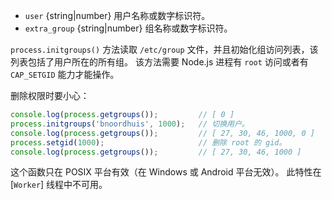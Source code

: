 <!-- YAML
added: v0.9.4
-->

* `user` {string|number} 用户名称或数字标识符。
* `extra_group` {string|number} 组名称或数字标识符。

`process.initgroups()` 方法读取 `/etc/group` 文件，并且初始化组访问列表，该列表包括了用户所在的所有组。
该方法需要 Node.js 进程有 `root` 访问或者有` CAP_SETGID` 能力才能操作。

删除权限时要小心：

```js
console.log(process.getgroups());         // [ 0 ]
process.initgroups('bnoordhuis', 1000);   // 切换用户。
console.log(process.getgroups());         // [ 27, 30, 46, 1000, 0 ]
process.setgid(1000);                     // 删除 root 的 gid。
console.log(process.getgroups());         // [ 27, 30, 46, 1000 ]
```

这个函数只在 POSIX 平台有效（在 Windows 或 Android 平台无效）。
此特性在 [`Worker`] 线程中不可用。

